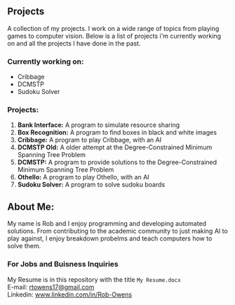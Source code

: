 ## Projects  
A collection of my projects.  I work on a wide range of topics from playing games to computer vision. Below is a list of projects i'm currently working on and all the projects I have done in the past.

### Currently working on:
* Cribbage
* DCMSTP
* Sudoku Solver

### Projects:
1. **Bank Interface:** A program to simulate resource sharing
1. **Box Recognition:** A program to find boxes in black and white images
1. **Cribbage:** A program to play Cribbage, with an AI
1. **DCMSTP Old:** A older attempt at the Degree-Constrained Minimum Spanning Tree Problem
1. **DCMSTP:** A program to provide solutions to the Degree-Constrained Minimum Spanning Tree Problem
1. **Othello:** A program to play Othello, with an AI
1. **Sudoku Solver:** A program to solve sudoku boards

## About Me:  
My name is Rob and I enjoy programming and developing automated solutions. From contributing to the academic community to just making AI to play against, I enjoy breakdown probelms and teach computers how to solve them.  

### For Jobs and Buisness Inquiries  
My Resume is in this repository with the title `My Resume.docx`  
E-mail: rtowens17@gmail.com  
Linkedin: www.linkedin.com/in/Rob-Owens  
